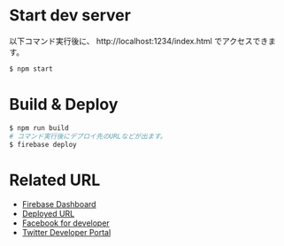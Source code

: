 # Start dev server
以下コマンド実行後に、 http://localhost:1234/index.html でアクセスできます。
```bash
$ npm start
```

# Build & Deploy 
```bash
$ npm run build
# コマンド実行後にデプロイ先のURLなどが出ます。
$ firebase deploy
```

# Related URL

- [Firebase Dashboard](https://console.firebase.google.com/project/sound-chat-57f4a/overview)
- [Deployed URL](https://sound-chat-57f4a.web.app/listen.html?userid=t9yOjaseSBNsEcy1PRiNmw4WKW72)
- [Facebook for developer](https://developers.facebook.com/apps/135808964654300/dashboard/)
- [Twitter Developer Portal](https://developer.twitter.com/en/portal/projects/1331368067633352705/apps/19414448/settings)
